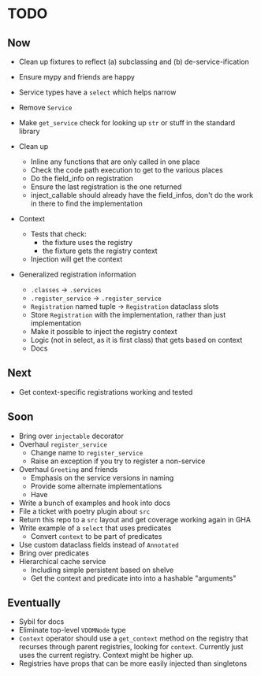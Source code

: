 # TODO

## Now


- Clean up fixtures to reflect (a) subclassing and (b) de-service-ification

- Ensure mypy and friends are happy

- Service types have a `select` which helps narrow

- Remove `Service`

- Make `get_service` check for looking up `str` or stuff in the standard library
  
- Clean up
  * Inline any functions that are only called in one place
  * Check the code path execution to get to the various places
  * Do the field_info on registration
  * Ensure the last registration is the one returned
  * inject_callable should already have the field_infos, don't do 
    the work in there to find the implementation
  
- Context
  * Tests that check:
    - the fixture uses the registry
    - the fixture gets the registry context
  * Injection will get the context

- Generalized registration information
  * `.classes` -> `.services`
  * `.register_service` -> `.register_service`
  * `Registration` named tuple -> `Registration` dataclass slots
  * Store `Registration` with the implementation, rather than just 
    implementation
  * Make it possible to inject the registry context
  * Logic (not in select, as it is first class) that gets based on context
  * Docs

## Next

- Get context-specific registrations working and tested

## Soon

- Bring over `injectable` decorator
- Overhaul `register_service`
  * Change name to `register_service`
  * Raise an exception if you try to register a non-service 
- Overhaul `Greeting` and friends
  * Emphasis on the service versions in naming
  * Provide some alternate implementations
  * Have 
- Write a bunch of examples and hook into docs
- File a ticket with poetry plugin about `src`
- Return this repo to a `src` layout and get coverage working again in GHA
- Write example of a `select` that uses predicates
  * Convert `context` to be part of predicates
- Use custom dataclass fields instead of `Annotated`
- Bring over predicates
- Hierarchical cache service
  * Including simple persistent based on shelve
  * Get the context and predicate into into a hashable "arguments"

## Eventually

- Sybil for docs
- Eliminate top-level `VDOMNode` type
- `Context` operator should use a `get_context` method on the registry
  that recurses through parent registries, looking for `context`. Currently
  just uses the current registry. Context might be higher up.
- Registries have props that can be more easily injected than singletons